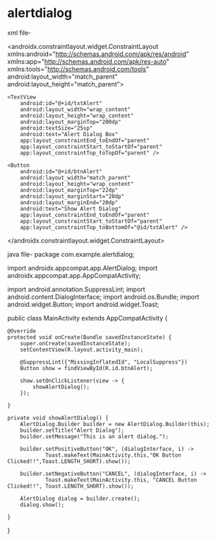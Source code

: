 # alertdialog
xml file-
<?xml version="1.0" encoding="utf-8"?>
<androidx.constraintlayout.widget.ConstraintLayout xmlns:android="http://schemas.android.com/apk/res/android"
    xmlns:app="http://schemas.android.com/apk/res-auto"
    xmlns:tools="http://schemas.android.com/tools"
    android:layout_width="match_parent"
    android:layout_height="match_parent">

    <TextView
        android:id="@+id/txtAlert"
        android:layout_width="wrap_content"
        android:layout_height="wrap_content"
        android:layout_marginTop="200dp"
        android:textSize="25sp"
        android:text="Alert Dialog Box"
        app:layout_constraintEnd_toEndOf="parent"
        app:layout_constraintStart_toStartOf="parent"
        app:layout_constraintTop_toTopOf="parent" />

    <Button
        android:id="@+id/btnAlert"
        android:layout_width="match_parent"
        android:layout_height="wrap_content"
        android:layout_marginTop="22dp"
        android:layout_marginStart="20dp"
        android:layout_marginEnd="20dp"
        android:text="Show Alert Dialog"
        app:layout_constraintEnd_toEndOf="parent"
        app:layout_constraintStart_toStartOf="parent"
        app:layout_constraintTop_toBottomOf="@id/txtAlert" />




</androidx.constraintlayout.widget.ConstraintLayout>


java file-
package com.example.alertdialog;

import androidx.appcompat.app.AlertDialog;
import androidx.appcompat.app.AppCompatActivity;

import android.annotation.SuppressLint;
import android.content.DialogInterface;
import android.os.Bundle;
import android.widget.Button;
import android.widget.Toast;

public class MainActivity extends AppCompatActivity {

    @Override
    protected void onCreate(Bundle savedInstanceState) {
        super.onCreate(savedInstanceState);
        setContentView(R.layout.activity_main);

        @SuppressLint({"MissingInflatedId", "LocalSuppress"})
        Button show = findViewById(R.id.btnAlert);

        show.setOnClickListener(view -> {
            showAlertDialog();
        });

    }

    private void showAlertDialog() {
        AlertDialog.Builder builder = new AlertDialog.Builder(this);
        builder.setTitle("Alert Dialog");
        builder.setMessage("This is an alert dialog.");

        builder.setPositiveButton("OK", (dialogInterface, i) ->
                Toast.makeText(MainActivity.this,"OK Button Clicked!!",Toast.LENGTH_SHORT).show());

        builder.setNegativeButton("CANCEL", (dialogInterface, i) ->
                Toast.makeText(MainActivity.this, "CANCEL Button Clicked!!", Toast.LENGTH_SHORT).show());

        AlertDialog dialog = builder.create();
        dialog.show();

    }
}
